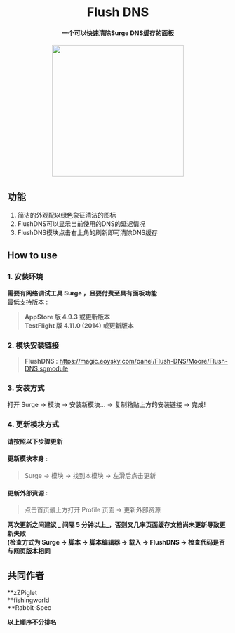 <h1 align="center">Flush DNS</h1>

<h4 align="center">一个可以快速清除Surge DNS缓存的面板 </h4>

<p align="center">
<img src="https://raw.githubusercontent.com/Rabbit-Spec/Surge/Master/Module/Panel/Flush-DNS/img/FlushDNS.PNG" width="300"></img>
</p>

## 功能
1. 简洁的外观配以绿色象征清洁的图标
2. FlushDNS可以显示当前使用的DNS的延迟情况
3. FlushDNS模块点击右上角的刷新即可清除DNS缓存

## How to use
### 1. 安装环境
**需要有网络调试工具 Surge ，且要付费至具有面板功能**<br>
最低支持版本 :<br>
>**AppStore 版 4.9.3 或更新版本**<br>
>**TestFlight 版 4.11.0 (2014) 或更新版本**

### 2. 模块安装链接
> **FlushDNS :** https://magic.eoysky.com/panel/Flush-DNS/Moore/Flush-DNS.sgmodule<br>

### 3. 安装方式
打开 Surge -> 模块 -> 安装新模块... -> 复制粘贴上方的安装链接 -> 完成!

### 4. 更新模块方式
**请按照以下步骤更新**<br>
#### 更新模块本身 : 
>Surge -> 模块 -> 找到本模块 -> 左滑后点击更新<br>
#### 更新外部资源 : 
>点击首页最上方打开 Profile 页面 -> 更新外部资源 <br>

**两次更新之间建议 _ 间隔 5 分钟以上_，否则又几率页面缓存文档尚未更新导致更新失败<br>
(检查方式为 Surge -> 脚本 -> 脚本编辑器 -> 载入 -> FlushDNS -> 检查代码是否与网页版本相同**

## 共同作者
**zZPiglet<br>
**fishingworld<br>
**Rabbit-Spec<br>

__以上順序不分排名__
